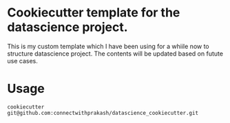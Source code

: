 # Cookiecutter template for the datascience project.  
This is my custom template which I have been using for a whiile now to structure datascience project. The contents will be updated based on futute use cases.  

# Usage  
`cookiecutter git@github.com:connectwithprakash/datascience_cookiecutter.git`  
